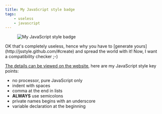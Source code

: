 ```yaml
---
title: My JavaScript style badge
tags:
    - useless
    - javascript
---
```


<figure class="object-left"><img src="/images/javascript-style-badge.png"
alt="My JavaScript style badge"></figure>
OK that's completely useless, hence why you have to [generate
yours](http://jsstyle.github.com/#create) and spread the world with it! Now,
I want a compatibility checker ;-)

[The details can be viewed on the
website](http://jsstyle.github.com/?838078131129297429667031171770#text), here
are my JavaScript style key points:

* no processor, pure JavaScript only
* indent with spaces
* comma at the end in lists
* **ALWAYS** use semicolons
* private names begins with an underscore
* variable declaration at the beginning

